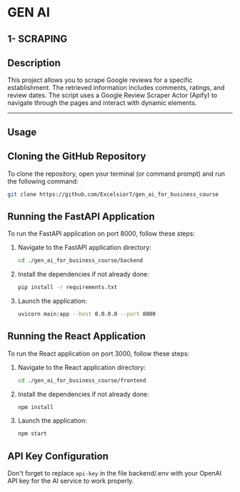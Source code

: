 # GEN AI

## 1- SCRAPING 

## Description
This project allows you to scrape Google reviews for a specific establishment. The retrieved information includes comments, ratings, and review dates. The script uses a Google Review Scraper Actor (Apify) to navigate through the pages and interact with dynamic elements.

---

## Usage

## Cloning the GitHub Repository

To clone the repository, open your terminal (or command prompt) and run the following command:

```bash
git clone https://github.com/Excelsior7/gen_ai_for_business_course
```

## Running the FastAPI Application

To run the FastAPI application on port 8000, follow these steps:

1. Navigate to the FastAPI application directory:
   ```bash
   cd ./gen_ai_for_business_course/backend
   ```

2. Install the dependencies if not already done:
   ```bash
   pip install -r requirements.txt
   ```

3. Launch the application:
   ```bash
   uvicorn main:app --host 0.0.0.0 --port 8000
   ```

## Running the React Application

To run the React application on port 3000, follow these steps:

1. Navigate to the React application directory:
   ```bash
   cd ./gen_ai_for_business_course/frontend
   ```

2. Install the dependencies if not already done:
   ```bash
   npm install
   ```

3. Launch the application:
   ```bash
   npm start
   ```

## API Key Configuration

Don't forget to replace `api-key` in the file backend/.env with your OpenAI API key for the AI service to work properly.
